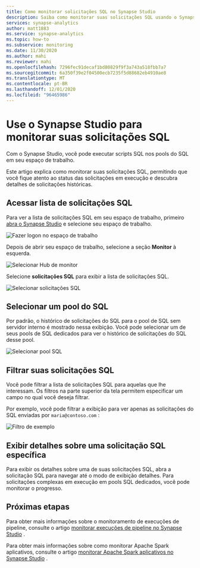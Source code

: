```yaml
---
title: Como monitorar solicitações SQL no Synapse Studio
description: Saiba como monitorar suas solicitações SQL usando o Synapse Studio.
services: synapse-analytics
author: matt1883
ms.service: synapse-analytics
ms.topic: how-to
ms.subservice: monitoring
ms.date: 11/30/2020
ms.author: mahi
ms.reviewer: mahi
ms.openlocfilehash: 7296fec91decaf1bd80829f9f3a743a518fbb7a7
ms.sourcegitcommit: 6a350f39e2f04500ecb7235f5d88682eb4910ae8
ms.translationtype: MT
ms.contentlocale: pt-BR
ms.lasthandoff: 12/01/2020
ms.locfileid: "96465986"
---
```

# <a name="use-synapse-studio-to-monitor-your-sql-requests"></a>Use o Synapse Studio para monitorar suas solicitações SQL

Com o Synapse Studio, você pode executar scripts SQL nos pools do SQL em seu espaço de trabalho.

Este artigo explica como monitorar suas solicitações SQL, permitindo que você fique atento ao status das solicitações em execução e descubra detalhes de solicitações históricas.

## <a name="access-sql-requests-list"></a>Acessar lista de solicitações SQL

Para ver a lista de solicitações SQL em seu espaço de trabalho, primeiro [abra o Synapse Studio](https://web.azuresynapse.net/) e selecione seu espaço de trabalho.

![Fazer logon no espaço de trabalho](./media/common/login-workspace.png)

Depois de abrir seu espaço de trabalho, selecione a seção **Monitor** à esquerda.

![Selecionar Hub de monitor](./media/common/left-nav.png)

Selecione **solicitações SQL** para exibir a lista de solicitações SQL.

 ![Selecionar solicitações SQL](./media/how-to-monitor-sql-requests/monitor-hub-nav-sql-requests.png)

## <a name="select-a-sql-pool"></a>Selecionar um pool do SQL

Por padrão, o histórico de solicitações do SQL para o pool de SQL sem servidor interno é mostrado nessa exibição. Você pode selecionar um de seus pools de SQL dedicados para ver o histórico de solicitações do SQL desse pool.

![Selecionar pool SQL](./media/how-to-monitor-sql-requests/select-pool.png)

## <a name="filter-your-sql-requests"></a>Filtrar suas solicitações SQL

Você pode filtrar a lista de solicitações SQL para aquelas que lhe interessam. Os filtros na parte superior da tela permitem especificar um campo no qual você deseja filtrar.

Por exemplo, você pode filtrar a exibição para ver apenas as solicitações do SQL enviadas por `maria@contoso.com` :

![Filtro de exemplo](./media/how-to-monitor-sql-requests/filter-example.png)

## <a name="view-details-about-a-specific-sql-request"></a>Exibir detalhes sobre uma solicitação SQL específica

Para exibir os detalhes sobre uma de suas solicitações SQL, abra a solicitação SQL para navegar até o modo de exibição detalhes. Para solicitações complexas em execução em pools SQL dedicados, você pode monitorar o progresso.

## <a name="next-steps"></a>Próximas etapas

Para obter mais informações sobre o monitoramento de execuções de pipeline, consulte o artigo [monitorar execuções de pipeline no Synapse Studio](how-to-monitor-pipeline-runs.md) . 

Para obter mais informações sobre como monitorar Apache Spark aplicativos, consulte o artigo [monitorar Apache Spark aplicativos no Synapse Studio](how-to-monitor-spark-applications.md) .